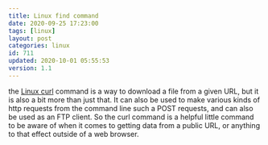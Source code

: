 ```yaml
---
title: Linux find command
date: 2020-09-25 17:23:00
tags: [linux]
layout: post
categories: linux
id: 711
updated: 2020-10-01 05:55:53
version: 1.1
---
```


the [Linux curl](https://www.mit.edu/afs.new/sipb/user/ssen/src/curl-7.11.1/docs/curl.html) command is a way to download a file from a given URL, but it is also a bit more than just that. It can also be used to make various kinds of http requests from the command line such a POST requests, and can also be used as an FTP client. So the curl command is a helpful little command to be aware of when it comes to getting data from a public URL, or anything to that effect outside of a web browser.

<!-- more -->
